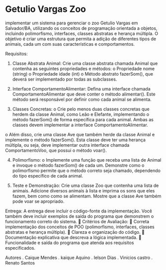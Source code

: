 # Getulio Vargas Zoo
 implementar um sistema para gerenciar o zoo Getulio Vargas em Salvador/BA, utilizando os conceitos de programação orientada a objetos, incluindo polimorfismo, interfaces, classes abstratas e herança múltipla. O objetivo é criar uma estrutura que permita a adição de diferentes tipos de animais, cada um com suas características e comportamentos. 

Requisitos:
1. Classe Abstrata Animal: Crie uma classe abstrata chamada Animal que contenha
as seguintes propriedades e métodos:
o Propriedade nome (string)
o Propriedade idade (int)
o Método abstrato fazerSom(), que deverá ser implementado por todas as
subclasses.


3. Interface ComportamentoAlimentar: Defina uma interface chamada
ComportamentoAlimentar que deve conter o método alimentar(). Este método será
responsável por definir como cada animal se alimenta.


5. Classes Concretas:
o Crie pelo menos duas classes concretas que herdem da classe Animal,
como Leão e Elefante, implementando o método fazerSom() de forma
específica para cada animal. Ambas as classes devem implementar a
interface ComportamentoAlimentar.

o Além disso, crie uma classe Ave que também herde da classe Animal e
implemente o método fazerSom(). Esta classe deve ter uma herança
múltipla, ou seja, deve implementar outra interface chamada
ComportamentoVoo, que possui o método voar().


4. Polimorfismo:
o Implemente uma função que receba uma lista de Animal e invoque o método
fazerSom() de cada um. Demonstre como o polimorfismo permite que o
método correto seja chamado, dependendo do tipo específico de cada
animal.

5. Teste e Demonstração:
Crie uma classe Zoo que contenha uma lista de animais. Adicione diversos
animais à lista e imprima os sons que eles fazem, bem como como se
alimentam. Mostre que a classe Ave também pode voar se apropriado.

Entrega: A entrega deve incluir o código-fonte da implementação. Você também deve
incluir exemplos de saída do programa que demonstrem o funcionamento correto do
sistema.
 Critérios de Avaliação:
 Correta implementação dos conceitos de POO (polimorfismo, interfaces, classes
abstratas e herança múltipla).
 Clareza e organização do código.
 Documentação explicativa que descreva a lógica implementada.
 Funcionalidade e saída do programa que atenda aos requisitos especificados. 

Autores
. Caique Mendes
. kaique Aquino
. Ielson Dias 
. Vinicios castro 
. Renato Santos


